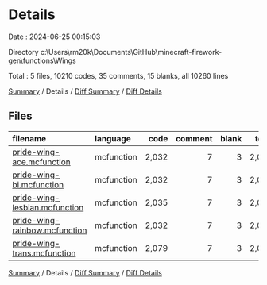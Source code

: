 # Details

Date : 2024-06-25 00:15:03

Directory c:\\Users\\rm20k\\Documents\\GitHub\\minecraft-firework-gen\\functions\\Wings

Total : 5 files,  10210 codes, 35 comments, 15 blanks, all 10260 lines

[Summary](results.md) / Details / [Diff Summary](diff.md) / [Diff Details](diff-details.md)

## Files
| filename | language | code | comment | blank | total |
| :--- | :--- | ---: | ---: | ---: | ---: |
| [pride-wing-ace.mcfunction](/pride-wing-ace.mcfunction) | mcfunction | 2,032 | 7 | 3 | 2,042 |
| [pride-wing-bi.mcfunction](/pride-wing-bi.mcfunction) | mcfunction | 2,032 | 7 | 3 | 2,042 |
| [pride-wing-lesbian.mcfunction](/pride-wing-lesbian.mcfunction) | mcfunction | 2,035 | 7 | 3 | 2,045 |
| [pride-wing-rainbow.mcfunction](/pride-wing-rainbow.mcfunction) | mcfunction | 2,032 | 7 | 3 | 2,042 |
| [pride-wing-trans.mcfunction](/pride-wing-trans.mcfunction) | mcfunction | 2,079 | 7 | 3 | 2,089 |

[Summary](results.md) / Details / [Diff Summary](diff.md) / [Diff Details](diff-details.md)